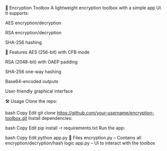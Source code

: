 🔐 Encryption Toolbox
A lightweight encryption toolbox with a simple app UI. It supports:

AES encryption/decryption

RSA encryption/decryption

SHA-256 hashing

🚀 Features
AES (256-bit) with CFB mode

RSA (2048-bit) with OAEP padding

SHA-256 one-way hashing

Base64-encoded outputs

User-friendly graphical interface

🛠️ Usage
Clone the repo:

bash
Copy
Edit
git clone https://github.com/your-username/encryption-toolbox.git
Install dependencies:

bash
Copy
Edit
pip install -r requirements.txt
Run the app:

bash
Copy
Edit
python app.py
📂 Files
encryption.py – Contains all encryption/decryption/hash logic
app.py – UI to interact with the toolbox

